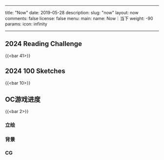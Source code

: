 
---
title: "Now"
date: 2019-05-28
description: 
slug: "now"
layout: now
comments: false
license: false
menu: 
    main:
        name: Now｜当下
        weight: -90
        params:
            icon: infinity
        
---
<style>
.article-header {
    display: none;
  }
.article-footer {
	display: none;
  }

</style>

## 2024 Reading Challenge
{{<bar 41>}}

## 2024 100 Sketches
{{<bar 10>}}

## OC游戏进度
{{<bar 2>}}
### 立绘
### 背景
### CG